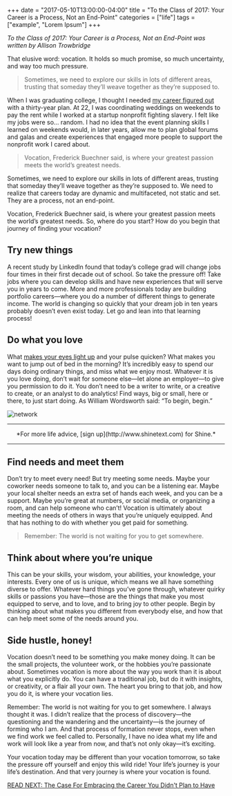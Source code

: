 +++
  date = "2017-05-10T13:00:00-04:00"
  title = "To the Class of 2017: Your Career is a Process, Not an End-Point"
  categories = ["life"]
  tags = ["example", "Lorem Ipsum"]
+++



*To the Class of 2017: Your Career is a Process, Not an End-Point was written by Allison Trowbridge*

<span class="dropcap">T</span>hat elusive word: vocation. It holds so much promise, so much uncertainty, and way too much pressure. 

> Sometimes, we need to explore our skills in lots of different areas, trusting that someday they’ll weave together as they’re supposed to. 

When I was graduating college, I thought I needed [my career figured out](http://advice.shinetext.com/articles/the-case-for-embracing-the-career-you-didnt-plan-to-have/) with a thirty-year plan. At 22, I was coordinating weddings on weekends to pay the rent while I worked at a startup nonprofit fighting slavery. I felt like my jobs were so… random. I had no idea that the event planning skills I learned on weekends would, in later years, allow me to plan global forums and galas and create experiences that engaged more people to support the nonprofit work I cared about. 

>  Vocation, Frederick Buechner said, is where your greatest passion meets the world’s greatest needs.

Sometimes, we need to explore our skills in lots of different areas, trusting that someday they’ll weave together as they’re supposed to. We need to realize that careers today are dynamic and multifaceted, not static and set. They are a process, not an end-point.

Vocation, Frederick Buechner said, is where your greatest passion meets the world’s greatest needs. So, where do you start? How do you begin that journey of finding your vocation? 

## Try new things 
A recent study by LinkedIn found that today’s college grad will change jobs four times in their first decade out of school. So take the pressure off! Take jobs where you can develop skills and have new experiences that will serve you in years to come. More and more professionals today are building portfolio careers—where you do a number of different things to generate income. The world is changing so quickly that your dream job in ten years probably doesn’t even exist today. Let go and lean into that learning process!

## Do what you love 
What [makes your eyes light up](http://advice.shinetext.com/articles/how-to-channel-your-passion-into-positive-change/) and your pulse quicken? What makes you want to jump out of bed in the morning? It’s incredibly easy to spend our days doing ordinary things, and miss what we enjoy most. Whatever it is you love doing, don’t wait for someone else—let alone an employer—to give you permission to do it. You don’t need to be a writer to write, or a creative to create, or an analyst to do analytics! Find ways, big or small, here or there, to just start doing. As William Wordsworth said: “To begin, begin.”

![network](//images.contentful.com/awpxl2koull4/19kTrOJticCiS6cKm2cOMC/2010593b0b1b871edd18b68983d9c885/network.jpeg)


---

<center> *For more life advice, [sign up](http://www.shinetext.com) for Shine.* </center>

---

## Find needs and meet them
Don’t try to meet every need! But try meeting some needs. Maybe your coworker needs someone to talk to, and you can be a listening ear. Maybe your local shelter needs an extra set of hands each week, and you can be a support. Maybe you’re great at numbers, or social media, or organizing a room, and can help someone who can’t! Vocation is ultimately about meeting the needs of others in ways that you’re uniquely equipped. And that has nothing to do with whether you get paid for something.

> Remember: The world is not waiting for you to get somewhere.
 
## Think about where you’re unique
This can be your skills, your wisdom, your abilities, your knowledge, your interests. Every one of us is unique, which means we all have something diverse to offer. Whatever hard things you’ve gone through, whatever quirky skills or passions you have—those are the things that make you most equipped to serve, and to love, and to bring joy to other people. Begin by thinking about what makes you different from everybody else, and how that can help meet some of the needs around you.
 
## Side hustle, honey!
Vocation doesn’t need to be something you make money doing. It can be the small projects, the volunteer work, or the hobbies you’re passionate about. Sometimes vocation is more about the way you work than it is about what you explicitly do. You can have a traditional job, but do it with insights, or creativity, or a flair all your own. The heart you bring to that job, and how you do it, is where your vocation lies. 

Remember: The world is not waiting for you to get somewhere. I always thought it was. I didn’t realize that the process of discovery—the questioning and the wandering and the uncertainty—is the journey of forming who I am. And that process of formation never stops, even when we find work we feel called to. Personally, I have no idea what my life and work will look like a year from now, and that’s not only okay—it’s exciting. 

Your vocation today may be different than your vocation tomorrow, so take the pressure off yourself and enjoy this wild ride! Your life’s journey is your life’s destination. And that very journey is where your vocation is found.

[READ NEXT: The Case For Embracing the Career You Didn't Plan to Have](http://advice.shinetext.com/articles/the-case-for-embracing-the-career-you-didnt-plan-to-have/)

<div class="pubexchange_module" id="pubexchange_below_content" data-pubexchange-module-id="2323"></div>

<script>(function(w, d, s, id) {
 w.PUBX=w.PUBX || {pub: "shine_text", discover: false, lazy: true};
 var js, pjs = d.getElementsByTagName(s)[0];
 if (d.getElementById(id)) return;
 js = d.createElement(s); js.id = id; js.async = true;
 js.src = "//main.pubexchange.com/loader.min.js";
 pjs.parentNode.insertBefore(js, pjs);
}(window, document, "script", "pubexchange-jssdk"));</script>

